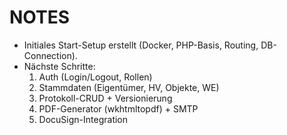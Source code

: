 # NOTES

- Initiales Start-Setup erstellt (Docker, PHP-Basis, Routing, DB-Connection).
- Nächste Schritte:
  1) Auth (Login/Logout, Rollen)
  2) Stammdaten (Eigentümer, HV, Objekte, WE)
  3) Protokoll-CRUD + Versionierung
  4) PDF-Generator (wkhtmltopdf) + SMTP
  5) DocuSign-Integration
